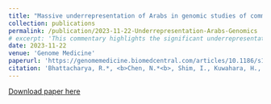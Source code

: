 ```yaml
---
title: "Massive underrepresentation of Arabs in genomic studies of common disease"
collection: publications
permalink: /publication/2023-11-22-Underrepresentation-Arabs-Genomics
# excerpt: 'This commentary highlights the significant underrepresentation of Arab populations in genomic studies, discussing the implications for public health genomics and the missed opportunities for biological discovery.'
date: 2023-11-22
venue: 'Genome Medicine'
paperurl: 'https://genomemedicine.biomedcentral.com/articles/10.1186/s13073-023-01254-8'
citation: 'Bhattacharya, R.*, <b>Chen, N.*<b>, Shim, I., Kuwahara, H., Gao, X., Alkuraya, F.S., & Fahed, A.C. (2023). Massive underrepresentation of Arabs in genomic studies of common disease. Genome Medicine, 15, 99. https://doi.org/10.1186/s13073-023-01254-8'
---
```

[Download paper here](https://genomemedicine.biomedcentral.com/track/pdf/10.1186/s13073-023-01254-8)
